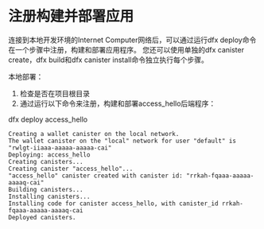 # 注册构建并部署应用



连接到本地开发环境的Internet Computer网络后，可以通过运行dfx deploy命令在一个步骤中注册，构建和部署应用程序。 您还可以使用单独的dfx canister create，dfx build和dfx canister install命令独立执行每个步骤。

本地部署：

1. 检查是否在项目根目录
2. 通过运行以下命令来注册，构建和部署access\_hello后端程序：

dfx deploy access\_hello

```text
Creating a wallet canister on the local network.
The wallet canister on the "local" network for user "default" is "rwlgt-iiaaa-aaaaa-aaaaa-cai"
Deploying: access_hello
Creating canisters...
Creating canister "access_hello"...
"access_hello" canister created with canister id: "rrkah-fqaaa-aaaaa-aaaaq-cai"
Building canisters...
Installing canisters...
Installing code for canister access_hello, with canister_id rrkah-fqaaa-aaaaa-aaaaq-cai
Deployed canisters.
```

